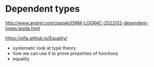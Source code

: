 # Dependent types

http://www.andrej.com/zapiski/ISRM-LOGRAC-2022/02-dependent-types.lagda.html

https://plfa.github.io/Equality/

- systematic look at type theory
- how we can use it to prove properties of functions
- equality
